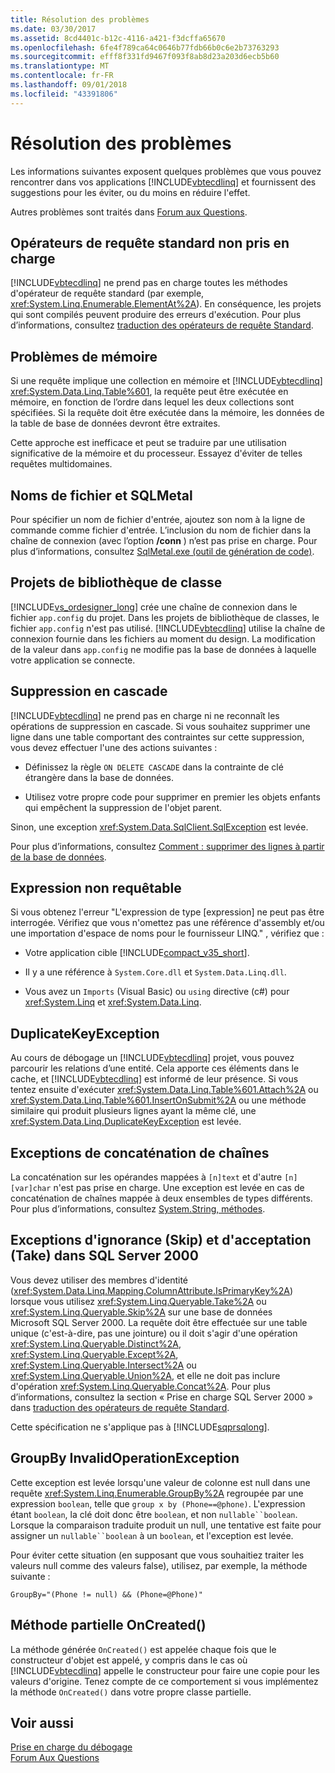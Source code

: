 ```yaml
---
title: Résolution des problèmes
ms.date: 03/30/2017
ms.assetid: 8cd4401c-b12c-4116-a421-f3dcffa65670
ms.openlocfilehash: 6fe4f789ca64c0646b77fdb66b0c6e2b73763293
ms.sourcegitcommit: efff8f331fd9467f093f8ab8d23a203d6ecb5b60
ms.translationtype: MT
ms.contentlocale: fr-FR
ms.lasthandoff: 09/01/2018
ms.locfileid: "43391806"
---
```

# <a name="troubleshooting"></a>Résolution des problèmes
Les informations suivantes exposent quelques problèmes que vous pouvez rencontrer dans vos applications [!INCLUDE[vbtecdlinq](../../../../../../includes/vbtecdlinq-md.md)] et fournissent des suggestions pour les éviter, ou du moins en réduire l'effet.  
  
 Autres problèmes sont traités dans [Forum aux Questions](../../../../../../docs/framework/data/adonet/sql/linq/frequently-asked-questions.md).  
  
## <a name="unsupported-standard-query-operators"></a>Opérateurs de requête standard non pris en charge  
 [!INCLUDE[vbtecdlinq](../../../../../../includes/vbtecdlinq-md.md)] ne prend pas en charge toutes les méthodes d'opérateur de requête standard (par exemple, <xref:System.Linq.Enumerable.ElementAt%2A>). En conséquence, les projets qui sont compilés peuvent produire des erreurs d'exécution. Pour plus d’informations, consultez [traduction des opérateurs de requête Standard](../../../../../../docs/framework/data/adonet/sql/linq/standard-query-operator-translation.md).  
  
## <a name="memory-issues"></a>Problèmes de mémoire  
 Si une requête implique une collection en mémoire et [!INCLUDE[vbtecdlinq](../../../../../../includes/vbtecdlinq-md.md)] <xref:System.Data.Linq.Table%601>, la requête peut être exécutée en mémoire, en fonction de l’ordre dans lequel les deux collections sont spécifiées. Si la requête doit être exécutée dans la mémoire, les données de la table de base de données devront être extraites.  
  
 Cette approche est inefficace et peut se traduire par une utilisation significative de la mémoire et du processeur. Essayez d'éviter de telles requêtes multidomaines.  
  
## <a name="file-names-and-sqlmetal"></a>Noms de fichier et SQLMetal  
 Pour spécifier un nom de fichier d'entrée, ajoutez son nom à la ligne de commande comme fichier d'entrée. L’inclusion du nom de fichier dans la chaîne de connexion (avec l’option **/conn** ) n’est pas prise en charge. Pour plus d’informations, consultez [SqlMetal.exe (outil de génération de code)](../../../../../../docs/framework/tools/sqlmetal-exe-code-generation-tool.md).  
  
## <a name="class-library-projects"></a>Projets de bibliothèque de classe  
 [!INCLUDE[vs_ordesigner_long](../../../../../../includes/vs-ordesigner-long-md.md)] crée une chaîne de connexion dans le fichier `app.config` du projet. Dans les projets de bibliothèque de classes, le fichier `app.config` n'est pas utilisé. [!INCLUDE[vbtecdlinq](../../../../../../includes/vbtecdlinq-md.md)] utilise la chaîne de connexion fournie dans les fichiers au moment du design. La modification de la valeur dans `app.config` ne modifie pas la base de données à laquelle votre application se connecte.  
  
## <a name="cascade-delete"></a>Suppression en cascade  
 [!INCLUDE[vbtecdlinq](../../../../../../includes/vbtecdlinq-md.md)] ne prend pas en charge ni ne reconnaît les opérations de suppression en cascade. Si vous souhaitez supprimer une ligne dans une table comportant des contraintes sur cette suppression, vous devez effectuer l'une des actions suivantes :  
  
-   Définissez la règle `ON DELETE CASCADE` dans la contrainte de clé étrangère dans la base de données.  
  
-   Utilisez votre propre code pour supprimer en premier les objets enfants qui empêchent la suppression de l'objet parent.  
  
 Sinon, une exception <xref:System.Data.SqlClient.SqlException> est levée.  
  
 Pour plus d’informations, consultez [Comment : supprimer des lignes à partir de la base de données](../../../../../../docs/framework/data/adonet/sql/linq/how-to-delete-rows-from-the-database.md).  
  
## <a name="expression-not-queryable"></a>Expression non requêtable  
 Si vous obtenez l'erreur "L'expression de type [expression] ne peut pas être interrogée. Vérifiez que vous n'omettez pas une référence d'assembly et/ou une importation d'espace de noms pour le fournisseur LINQ." , vérifiez que :  
  
-   Votre application cible [!INCLUDE[compact_v35_short](../../../../../../includes/compact-v35-short-md.md)].  
  
-   Il y a une référence à `System.Core.dll` et `System.Data.Linq.dll`.  
  
-   Vous avez un `Imports` (Visual Basic) ou `using` directive (c#) pour <xref:System.Linq> et <xref:System.Data.Linq>.  
  
## <a name="duplicatekeyexception"></a>DuplicateKeyException  
 Au cours de débogage un [!INCLUDE[vbtecdlinq](../../../../../../includes/vbtecdlinq-md.md)] projet, vous pouvez parcourir les relations d’une entité. Cela apporte ces éléments dans le cache, et [!INCLUDE[vbtecdlinq](../../../../../../includes/vbtecdlinq-md.md)] est informé de leur présence. Si vous tentez ensuite d'exécuter <xref:System.Data.Linq.Table%601.Attach%2A> ou <xref:System.Data.Linq.Table%601.InsertOnSubmit%2A> ou une méthode similaire qui produit plusieurs lignes ayant la même clé, une <xref:System.Data.Linq.DuplicateKeyException> est levée.  
  
## <a name="string-concatenation-exceptions"></a>Exceptions de concaténation de chaînes  
 La concaténation sur les opérandes mappées à `[n]text` et d'autre `[n][var]char` n'est pas prise en charge. Une exception est levée en cas de concaténation de chaînes mappée à deux ensembles de types différents. Pour plus d’informations, consultez [System.String, méthodes](../../../../../../docs/framework/data/adonet/sql/linq/system-string-methods.md).  
  
## <a name="skip-and-take-exceptions-in-sql-server-2000"></a>Exceptions d'ignorance (Skip) et d'acceptation (Take) dans SQL Server 2000  
 Vous devez utiliser des membres d'identité (<xref:System.Data.Linq.Mapping.ColumnAttribute.IsPrimaryKey%2A>) lorsque vous utilisez <xref:System.Linq.Queryable.Take%2A> ou <xref:System.Linq.Queryable.Skip%2A> sur une base de données Microsoft SQL Server 2000. La requête doit être effectuée sur une table unique (c'est-à-dire, pas une jointure) ou il doit s'agir d'une opération <xref:System.Linq.Queryable.Distinct%2A>, <xref:System.Linq.Queryable.Except%2A>, <xref:System.Linq.Queryable.Intersect%2A> ou <xref:System.Linq.Queryable.Union%2A>, et elle ne doit pas inclure d'opération <xref:System.Linq.Queryable.Concat%2A>. Pour plus d’informations, consultez la section « Prise en charge SQL Server 2000 » dans [traduction des opérateurs de requête Standard](../../../../../../docs/framework/data/adonet/sql/linq/standard-query-operator-translation.md).  
  
 Cette spécification ne s'applique pas à [!INCLUDE[sqprsqlong](../../../../../../includes/sqprsqlong-md.md)].  
  
## <a name="groupby-invalidoperationexception"></a>GroupBy InvalidOperationException  
 Cette exception est levée lorsqu'une valeur de colonne est null dans une requête <xref:System.Linq.Enumerable.GroupBy%2A> regroupée par une expression `boolean`, telle que `group x by (Phone==@phone)`. L'expression étant `boolean`, la clé doit donc être `boolean`, et non `nullable``boolean`. Lorsque la comparaison traduite produit un null, une tentative est faite pour assigner un `nullable``boolean` à un `boolean`, et l'exception est levée.  
  
 Pour éviter cette situation (en supposant que vous souhaitiez traiter les valeurs null comme des valeurs false), utilisez, par exemple, la méthode suivante :  
  
 `GroupBy="(Phone != null) && (Phone=@Phone)"`  
  
## <a name="oncreated-partial-method"></a>Méthode partielle OnCreated()  
 La méthode générée `OnCreated()` est appelée chaque fois que le constructeur d'objet est appelé, y compris dans le cas où [!INCLUDE[vbtecdlinq](../../../../../../includes/vbtecdlinq-md.md)] appelle le constructeur pour faire une copie pour les valeurs d'origine. Tenez compte de ce comportement si vous implémentez la méthode `OnCreated()` dans votre propre classe partielle.  
  
## <a name="see-also"></a>Voir aussi  
 [Prise en charge du débogage](../../../../../../docs/framework/data/adonet/sql/linq/debugging-support.md)  
 [Forum Aux Questions](../../../../../../docs/framework/data/adonet/sql/linq/frequently-asked-questions.md)
